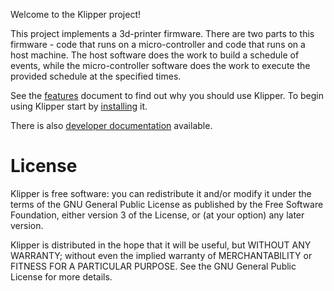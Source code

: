 Welcome to the Klipper project!

This project implements a 3d-printer firmware. There are two parts to
this firmware - code that runs on a micro-controller and code that
runs on a host machine. The host software does the work to build a
schedule of events, while the micro-controller software does the work
to execute the provided schedule at the specified times.

See the [features](docs/Features.md) document to find out why you
should use Klipper. To begin using Klipper start by
[installing](docs/Installation.md) it.

There is also [developer documentation](docs/Overview.md) available.

License
=======

Klipper is free software: you can redistribute it and/or modify
it under the terms of the GNU General Public License as published by
the Free Software Foundation, either version 3 of the License, or
(at your option) any later version.

Klipper is distributed in the hope that it will be useful,
but WITHOUT ANY WARRANTY; without even the implied warranty of
MERCHANTABILITY or FITNESS FOR A PARTICULAR PURPOSE.  See the
GNU General Public License for more details.
